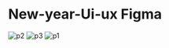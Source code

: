 # New-year-Ui-ux Figma
![p2](https://github.com/user-attachments/assets/c7b96a8b-8d1e-428c-9cdd-c4df907b755c)
![p3](https://github.com/user-attachments/assets/7a0facc0-44f6-4ac3-a082-639ba4dad373)
![p1](https://github.com/user-attachments/assets/6a3b8367-20ba-4113-9cba-f84ccf3ac7d2)
